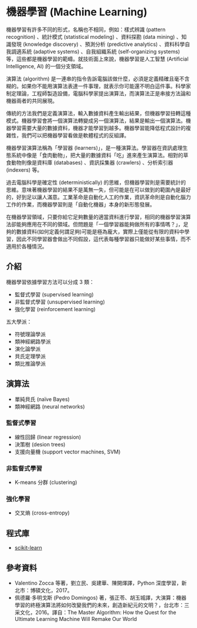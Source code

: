 # 機器學習 (Machine Learning)

機器學習有許多不同的形式，名稱也不相同，例如：樣式辨識 (pattern recognition) 、統計模式 (statistical modeling) 、資料探勘 (data mining) 、知識發現 (knowledge discovery) 、預測分析 (predictive analytics) 、資料科學自我調適系統 (adaptive systems) 、自我組織系統 (self-organizing systems) 等，這些都是機器學習的範疇。就技術面上來說，機器學習是人工智慧 (Artificial Intelligence, AI) 的一個分支領域。

演算法 (algorithm) 是一連串的指令告訴電腦該做什麼，必須是定義精確且毫不含糊的。如果你不能用演算法表達一件事理，就表示你可能還不明白這件事。科學家制定理論，工程師製造設備，電腦科學家提出演算法，而演算法正是串接方法論和機器兩者的共同展現。

傳統的方法我們是定義演算法，輸入數據資料產生輸出結果，但機器學習扭轉這種模式。機器學習會將一個演算法轉變成另一個演算法，結果是輸出一個演算法。機器學習需要大量的數據資料，機器才能學習到越多。機器學習能降低程式設計的複雜性，我們可以把機器學習看做是軟體程式的反組譯。

機器學習演算法稱為「學習器 (learners)」，是一種演算法。學習器在資訊處理生態系統中像是「食肉動物」，把大量的數據資料「吃」進來產生演算法。相對的草食動物則像是資料庫 (databases) 、資訊採集器 (crawlers) 、分析索引器 (indexers) 等。

過去電腦科學是確定性 (deterministically) 的思維，但機器學習則是需要統計的思維。意味著機器學習的結果不是萬無一失，但可能是在可以做到的範圍內是最好的，好到足以讓人滿意。工業革命是自動化人工的作業，資訊革命則是自動化腦力工作的作業，而機器學習則是「自動化機器」本身的新形態發展。

在機器學習領域，只要你給它足夠數量的適當資料進行學習，相同的機器學習演算法卻能夠應用在不同的領域。但問題是「一個學習器能夠做所有的事情嗎？」，足夠的數據資料(如何定義何謂足夠)可能是極為龐大，實際上僅能從有限的資料中學習，因此不同學習器會做出不同假設，這代表每種學習器只能做好某些事情，而不適用於各種情況。

## 介紹

機器學習依據學習方法可以分成 3 類：
* 監督式學習 (supervised learning)
* 非監督式學習 (unsupervised learning)
* 強化學習 (reinforcement learning)

五大學派：
* 符號理論學派
* 類神經網路學派
* 演化論學派
* 貝氏定理學派
* 類比推論學派

## 演算法

* 單純貝氏 (naïve Bayes)
* 類神經網路 (neural networks)

### 監督式學習

* 線性回歸 (linear regression)
* 決策樹 (desion trees)
* 支援向量機 (support vector machines, SVM)

### 非監督式學習

* K-means 分群 (clustering)

### 強化學習

* 交叉熵 (cross-entropy)

## 程式庫

* [scikit-learn](http://scikit-learn.org/)

## 參考資料

* Valentino Zocca 等著，劉立民、吳建華、陳開煇譯，Python 深度學習，新北市：博碩文化，2017。
* 佩德羅‧多明戈斯 (Pedro Domingos) 著，張正苓、胡玉城譯，大演算：機器學習的終極演算法將如何改變我們的未來，創造新紀元的文明？，台北市：三采文化，2016。譯自：The Master Algorithm: How the Quest for the Ultimate Learning Machine Will Remake Our World
